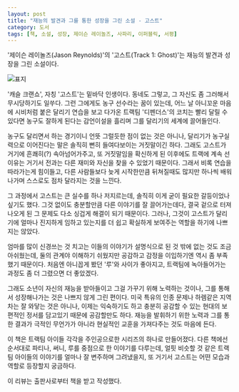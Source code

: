 ```yaml
---
layout: post
title: "재능의 발견과 그를 통한 성장을 그린 소설 - 고스트"
category: 도서
tags: [책, 소설, 성장, 제이슨 레이놀즈, 사파리, 이퍼블릭, 서평]
---
```


'제이슨 레이놀즈(Jason Reynolds)'의
'고스트(Track 1: Ghost)'는
재능의 발견과 성장을 그린 소설이다.

![표지](https://images2.imgbox.com/bd/7b/4RqmXHWO_o.jpg)

'캐슬 크랜쇼', 자칭 '고스트'는 밑바닥 인생이다.
동네도 그렇고, 그 자신도 좀 그러해서 무시당하기도 일쑤다.
그런 그에게도 농구 선수라는 꿈이 있는데,
어느 날 아니꼬운 마음에 시비처럼 붙은 달리기 연습을 보고 다가온 트랙팀 '디펜더스'의 코치는
빨리 달릴 수 있다면 농구도 잘하게 된다는 감언이설을 흘리며
그를 달리기의 세계에 끌어들인다.

농구도 달리면서 하는 경기이니 언뜻 그럴듯한 점이 없는 것은 아니나,
달리기가 농구실력으로 이어진다는 말은 솔직히 뻔히 들여다보이는 거짓말이긴 하다.
그래도 고스트가 거기에 흔쾌히(?) 속아넘어가주고,
또 거짓말임을 확신하게 된 이후에도 트랙에 계속 선 이유는
거기서 전과는 다른 재미와 자신을 찾을 수 있었기 때문이다.
그래서 비록 연습을 따라가는게 힘이들고,
다른 사람들보다 늦게 시작한만큼 뒤쳐질때도 많지만
하나씩 배워나가며 스스로도 점차 달라지는 것을 느낀다.

그 과정에서 고스트는 큰 실수를 하나 저지르는데,
솔직히 이게 굳이 필요한 갈등이었나 싶기도 했다.
그것 없이도 충분할만큼 다른 이야기를 잘 끌어가는데다,
결국 겉으로 터져나오게 된 그 문제도 다소 싱겁게 해결이 되기 때문이다.
그러나, 그것이 고스트가 달리기에 얼마나 진지하게 임하고 있는지를 더 쉽고 확실하게 보여주는 역할을 하기에 나쁘지는 않았다.

엄마를 많이 신경쓰는 것 치고는 이들의 이야기가 설명식으로 된 것 밖에 없는 것도 조금 아쉬웠는데,
둘의 관계야 이해하기 쉬웠지만 공감하고 감정을 이입하기엔 역시 좀 부족했기 때문이다.
처음엔 아니꼽게 봤던 '루'와 사이가 좋아지고, 트랙팀에 녹아들어가는 과정도 좀 더 그렸으면 더 좋았겠다.

그래도 소년이 자신의 재능을 받아들이고 그걸 가꾸기 위해 노력하는 것이나,
그를 통해서 성장해나가는 것은 나쁘지 않게 그린 편이다.
미국 특유의 인종 문제나 하렘같은 지역차는 잘 와닿는 것은 아니나,
이제는 익숙하기도 하고 충분히 공감할 수 있는 현대의 보편적인 정서를 담고있기 때문에 공감할만도 하다.
재능을 발휘하기 위한 노력과 그를 통한 결과가 극적인 무언가가 아니라 현실적인 교훈을 가져다주는 것도 마음에 든다.

이 책은 트랙팀 아이들 각각을 주인공으로한 시리즈의 하나로 만들어졌다.
다른 책에선 순서대로 파티나, 써니, 루를 중점으로 한 이야기를 다루는데,
얼핏 비슷할 것 같은 트랙팀 아이들의 이야기를 얼마나 잘 변주하며 그려냈을지,
또 거기서 고스트는 어떤 모습과 역할로 등장할지 궁금하다.



<div class="im im-info">
이 리뷰는 출판사로부터 책을 받고 작성했다.
</div>
